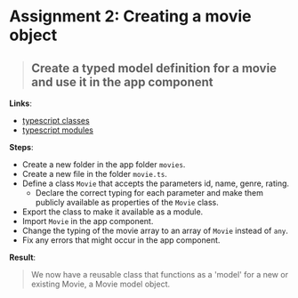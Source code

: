 Assignment 2: Creating a movie object
==============================================

> ## Create a typed model definition for a movie and use it in the app component

**Links**:
- [typescript classes](http://www.typescriptlang.org/docs/handbook/classes.html)
- [typescript modules](https://www.typescriptlang.org/docs/handbook/modules.html)

**Steps**:
- Create a new folder in the app folder `movies`.
- Create a new file in the folder `movie.ts`.
- Define a class `Movie` that accepts the parameters id, name, genre, rating.
  - Declare the correct typing for each parameter and make them publicly available as properties of the `Movie` class.
- Export the class to make it available as a module.
- Import `Movie` in the app component.
- Change the typing of the movie array to an array of `Movie` instead of `any`.
- Fix any errors that might occur in the app component.

**Result**:
> We now have a reusable class that functions as a 'model' for a new or existing Movie, a Movie model object.